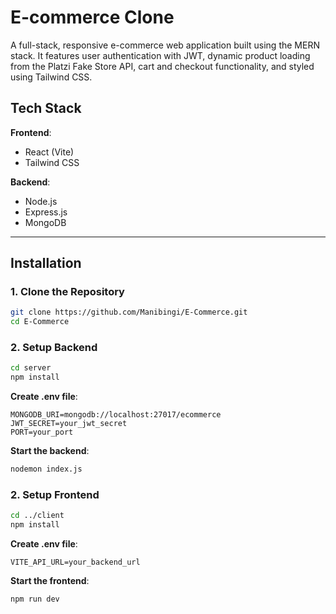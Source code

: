 # E-commerce Clone

A full-stack, responsive e-commerce web application built using the MERN stack. It features user authentication with JWT, dynamic product loading from the Platzi Fake Store API, cart and checkout functionality, and styled using Tailwind CSS.

## Tech Stack

**Frontend**:

- React (Vite)
- Tailwind CSS

**Backend**:

- Node.js
- Express.js
- MongoDB

---

## Installation

### 1. Clone the Repository

```bash
git clone https://github.com/Manibingi/E-Commerce.git
cd E-Commerce
```

### 2. Setup Backend

```bash
cd server
npm install
```

**Create .env file**:

```env
MONGODB_URI=mongodb://localhost:27017/ecommerce
JWT_SECRET=your_jwt_secret
PORT=your_port
```

**Start the backend**:

```bash
nodemon index.js
```

### 2. Setup Frontend

```bash
cd ../client
npm install
```

**Create .env file**:

```env
VITE_API_URL=your_backend_url
```

**Start the frontend**:

```bash
npm run dev
```
